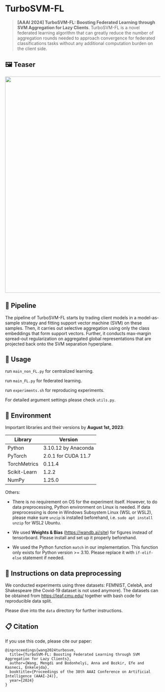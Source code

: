 # TurboSVM-FL

> **[AAAI 2024] TurboSVM-FL: Boosting Federated Learning through SVM Aggregation for Lazy Clients**.
> TurboSVM-FL is a novel federated learning algorithm that can greatly reduce the number of aggregation rounds needed to approach convergence for federated classifications tasks without any additional computation burden on the client side.

## 🖼️ Teaser
<img src="https://github.com/wmd0701/TurboSVM-FL/assets/34072813/d40ea56b-faa0-4111-b5d7-eb0257da57c5" width="700">

## 🗼 Pipeline
The pipeline of TurboSVM-FL starts by trading client models in a model-as-sample strategy and fitting support vector machine (SVM) on these samples. Then, it carries out selective aggregation using only the class embeddings that form support vectors. Further, it conducts max-margin spread-out regularization on aggregated global representations that are projected back onto the SVM separation hyperplane. 

## 💁 Usage
run `main_non_FL.py` for centralized learning.

run `main_FL.py` for federated learning.

run `experiments.sh` for reproducing experiments.

For detailed argument settings please check `utils.py`. 

## 🔧 Environment
Important libraries and their versions by **August 1st, 2023**:

| Library | Version |
| --- | ----------- |
| Python | 3.10.12 by Anaconda|
| PyTorch | 2.0.1 for CUDA 11.7 |
| TorchMetrics | 0.11.4 |
| Scikit-Learn | 1.2.2 |
| NumPy | 1.25.0 |

Others:
- There is no requirement on OS for the experiment itself. However, to do data preprocessing, Python environment on Linux is needed. If data preprocessing is done in Windows Subsystem Linux (WSL or WSL2), please make sure `unzip` is installed beforehand, i.e. `sudo apt install unzip` for WSL2 Ubuntu.

- We used **Weights & Bias** (https://wandb.ai/site) for figures instead of tensorboard. Please install and set up it properly beforehand.

- We used the Python function `match` in our implementation. This function only exists for Python version >= 3.10. Please replace it with `if-elif-else` statement if needed.

## 📰 Instructions on data preprocessing
We conducted experiments using three datasets: FEMNIST, CelebA, and Shakespeare (the Covid-19 dataset is not used anymore). The datasets can be obtained from https://leaf.cmu.edu/ together with bash code for reproducible data split.

Please dive into the `data` directory for further instructions.

## 📋 Citation
If you use this code, please cite our paper:
```
@inproceedings{wang2024turbosvm,
  title={TurboSVM-FL: Boosting Federated Learning through SVM Aggregation for Lazy Clients},
  author={Wang, Mengdi and Bodonhelyi, Anna and Bozkir, Efe and Kasneci, Enkelejda},
  booktitle={Proceedings of the 38th AAAI Conference on Artificial Intelligence (AAAI-24)},
  year={2024}
}
```